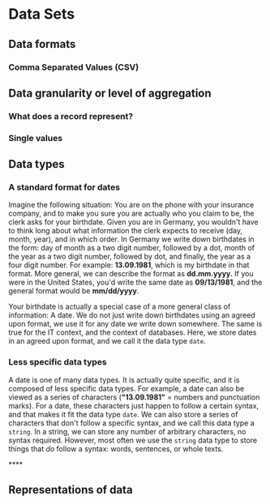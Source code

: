 # Data Sets

## Data formats

### Comma Separated Values \(CSV\)

## Data granularity or level of aggregation

### What does a record represent?

### Single values

## Data types

### A standard format for dates

Imagine the following situation: You are on the phone with your insurance company, and to make you sure you are actually who you claim to be, the clerk asks for your birthdate. Given you are in Germany, you wouldn't have to think long about what information the clerk expects to receive \(day, month, year\), and in which order. In Germany we write down birthdates in the form:  day of month as a two digit number, followed by a dot, month of the year as a two digit number, followed by dot, and finally, the year as a four digit number. For example: **13.09.1981**, which is my birthdate in that format. More general, we can describe the format as **dd.mm.yyyy.** If you were in the United States, you'd write the same date as **09/13/1981**, and the general format would be **mm/dd/yyyy**.

Your birthdate is actually a special case of a more general class of information: A date. We do not just write down birthdates using an agreed upon format, we use it for any date we write down somewhere. The same is true for the IT context, and the context of databases. Here, we store dates in an agreed upon format, and we call it the data type `date`.

### Less specific data types

A date is one of many data types. It is actually quite specific, and it is composed of less specific data types. For example, a date can also be viewed as a series of characters \(**"13.09.1981"** = numbers and punctuation marks\). For a date, these characters just happen to follow a certain syntax, and that makes it fit the data type `date`. We can also store a series of characters that don't follow a specific syntax, and we call this data type a `string`. In a string, we can store any number of arbitrary characters, no syntax required. However, most often we use the `string` data type to store things that _do_ follow a syntax: words, sentences, or whole texts.



\*\*\*\*



## Representations of data

